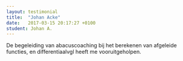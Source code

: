 ```yaml
---
layout: testimonial
title:  "Johan Acke"
date:   2017-03-15 20:17:27 +0100
student: Johan A.
---
```

De begeleiding van abacuscoaching bij het berekenen van afgeleide functies, en differentiaalvgl heeft me vooruitgeholpen.
